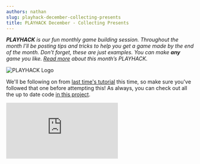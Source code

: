 ```yaml
---
authors: nathan
slug: playhack-december-collecting-presents
title: PLAYHACK December - Collecting Presents
---
```


_**PLAYHACK** is our fun monthly game building session. Throughout the month I’ll be posting tips and tricks to help you get a game made by the end of the month. Don’t forget, these are just examples. You can make **any** game you like. [Read more](https://blog.playcanvas.com/playhack-december-jolly-santa/) about this month’s PLAYHACK._

![PLAYHACK Logo](/img/playhack-logo-xmas.jpg)

We'll be following on from [last time's tutorial](https://blog.playcanvas.com/playhack-december-creating-presents/) this time, so make sure you've followed that one before attempting this! As always, you can check out all the up to date code [in this project](https://playcanvas.com/project/333523/overview/playhack_december).

<div className="iframe-container">
    <iframe loading="lazy" src="https://playcanv.as/b/MjlE6fOY/" title="360 lookaround camera" webkitallowfullscreen="true" mozallowfullscreen="true" allow="autoplay" allowfullscreen="true" allowvr="" scrolling="no" frameborder="0" />
</div>

_Use W and S to move the sleigh._

In this tutorial, we're going to do two things - delete the presents as they go off-screen, and find out when the presents collide with Santa. How are we going to do all this? The answer: **Trigger Volumes**!

## Adding an Offscreen Trigger Volume

At the moment, when presents go offscreen, they just keep going on and on forever and ever. We don't need the presents anymore after they've gone offscreen, so it doesn't hurt (and may even help) us if we delete them. So, we need a way to test when a present has left the screen. We can do that with a Trigger Volume placed just offscreen.

[![DEC-PLAYHACK-TUT3-2](/img/DEC-PLAYHACK-TUT3-2.png)](/img/DEC-PLAYHACK-TUT3-2.png)

You may be thinking - what is a trigger volume?! A trigger volume is simply an **entity with a collision component** added to it (but without a rigidbody - we'll get to that later). They allow us to test when rigidbodies enter and leave them - which is perfect for testing when a present goes off-screen.

So, to add the off-screen trigger volume, simply right click on "Santa" in the Pack Explorer and add a new Entity. I called mine "offscreen". Then, add a collision component to your new offscreen entity - a small blue cube should appear in the editor. Now, all we need to do is move it off-screen, and resize it so it catches all the presents. You can move it with the translate tool, and to make it big enough, you can edit the "half-extents" of the collision component until it covers the whole of the edge of the camera.

[![DEC-PLAYHACK-TUT3-3](/img/DEC-PLAYHACK-TUT3-3.png)](/img/DEC-PLAYHACK-TUT3-3.png)

Now, let's write some code to delete the presents that come off-screen. Add a script component to the offscreen entity, and add a new script - I called the script "offscreen.js" (creative name, I know).

Whenever a rigidbody enters the trigger volume, the collision component will fire an event that we can listen to. Or, in simple terms, we can tell the collision component to call a specific function any time it comes into contact with a rigidbody. Put the following code in the initialize function of your new script:

```javascript
this.entity.collision.on('triggerenter', this.onTriggerEnter, this);
```

This tells our collision component that when the "**triggerenter**" event happens (i.e. something enters the trigger volume), call the function "**onTriggerEnter**", in the scope of **this** (so we have access to all our variables and functions). Let's write that function now:

```javascript
onTriggerEnter: function (other) {
    other.destroy();
}
```

Pretty simple huh? The onTriggerEnter function gets called with one argument, which is the entity it collided with. We simply destroy that entity, and it's gone!

## Setting up the present

[![DEC-PLAYHACK-TUT3-1](/img/DEC-PLAYHACK-TUT3-1.png)](/img/DEC-PLAYHACK-TUT3-1.png)

If we run the game now though, the presents still won't get deleted even if they go off-screen! That's because trigger volumes only check for collisions with rigidbodies, so we'll need to add some more components to the present. We need to add a **collision** component and a **kinematic rigidbody** component. Together, these will allow us to check when the present passes through our trigger volumes.

So, add those components to the Gift. Make sure you change the "type" attribute of the rigidbody component to **Kinematic** - we don't want it to be Static, because then we couldn't move the presents, and we don't need it to be **Dynamic** because then our present would get affected by gravity and physics and we don't need that. **Kinematic** allows us to move our present in code, but not have it affected by physics. You can fiddle around with the half extents of the collision box until it fits around the present too.

You'll also notice the collision box isn't centred on the present model. To fix this, you can removed the model component from Gift and add a model entity child instead, which you can then translate without affecting the position of the collision box.

One last thing - it's very important that you uncheck the Enabled attribute of the Gift. If the original gift goes off-screen and collides with the off-screen Trigger Volume, it will get deleted, and we won't be able to make any copies of it. We can make sure that never happens by disabling the present - now the original present won't do anything, but it will still be there for us to clone and make more presents.

If you test the game now, the presents should be getting deleted after they go off-screen! You can test that it's actually working by moving the off-screen Trigger Volume on-screen a bit - the presents should then disappear just before they go off-screen.

## Santa Trigger Volume

But the present going offscreen isn't the only thing we want to check for - we also need to check when it collides with Santa! Luckily, this is very similar to the offscreen trigger volume.

Like before, we need to add a collision component - so right click on Santa and add one. There's a clever thing we can do here: instead of messing around with the half-extends of the collision box, trying to get it to match Santa, we can simply tell the collision component to match the size and shape of the Santa Model. Change the type attribute of the collision component to **Mesh**, and select the Santa_sleigh model for the **Asset**. Now, the collision will only check for exactly the right size of Santa.

Wondering why we can't use a Mesh for the collision component of Gift? Checking for collisions between two Meshes is a lot more computationally expensive compared to comparing collisions with simple geometry. Therefore, checking for a collision between two Meshes isn't allowed, and since our present is basically a cube, we're using a cube for the collision volume of the present.

Now we just need to add a small amount of code to Santa so we know when presents collide with him.

```javascript
this.entity.collision.on('triggerenter', this.onTriggerEnter, this);
```

Put that line in the santa_controller.js script - it does exactly the same thing as before. We're going to write a simple onTriggerEnter function for now, and actually write the functionality we want next time.

```javascript
onTriggerEnter:function(other) {
    if (other.name === "Gift") {
        other.destroy();
        // we'll be adding score incrementing and other stuff here...
    }
}
```

All we're doing here at the moment is the same as the offscreen trigger volume - destroying the present when it comes into contact with Santa.

And that's it for this time! Next time we'll be looking at adding a GUI to the game so you can see how many presents you've collected!
